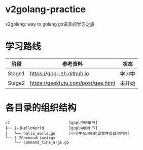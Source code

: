 # v2golang-practice

v2golang: way to golang
go语言的学习之旅

# 学习路线

| 阶段 | 参考资料 | 状态 |
| --- | --- | --- |
| Stage1 | https://gopl-zh.github.io | 学习中 |
| Stage2 | https://geektutu.com/post/gee.html | 未开始 |

# 各目录的组织结构

```
c1                          [gopl中的章节]
├── 1-1HelloWorld           [gopl中的小节]
│   └── hello_world.go      [小节中会用到的源文件及其他内容]
└── 1-2CommandLineArgs
    └── command_line_args.go
```
